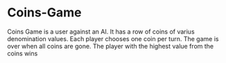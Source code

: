 # Coins-Game
Coins Game is a user against an AI. It has a row of coins of varius denomination values. Each player chooses one coin per turn. The game is over when all coins are gone. The player with the highest value from the coins wins
